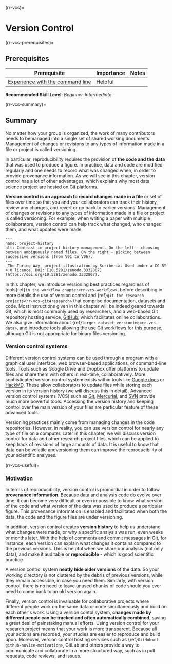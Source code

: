 (rr-vcs)=
# Version Control

(rr-vcs-prerequisites)=
## Prerequisites

| Prerequisite                                                                                  | Importance | Notes |
| --------------------------------------------------------------------------------------------- | ---------- | ----- |
| [Experience with the command line](https://programminghistorian.org/en/lessons/intro-to-bash) | Helpful    |       |

**Recommended Skill Level**: _Beginner-Intermediate_

(rr-vcs-summary)=
## Summary

No matter how your group is organized, the work of many contributors needs to bemanaged into a single set of shared working documents. Management of changes or revisions to any types of information made in a file or project is called versioning.

In particular, reproducibility requires the provision of **the code and the data** that was used to produce a figure. In practice, data and code are modified regularly and one needs to record what was changed when, in order to provide provenance information. As we will see in this chapter, version control has a lot of other advantages, which explains why most data science project are hosted on Git platforms.

**Version control is an approach to record changes made in a file** or set of files over time so that you and your collaborators can track their history, review any changes, and revert or go back to earlier versions. Management of changes or revisions to any types of information made in a file or project is called versioning. For example, when writing a paper with multiple collaborators, version control can help track what changed, who changed them, and what updates were made.

```{figure}  ../figures/project-history.*
---
name: project-history
alt: Contrast in project history management. On the left - choosing between ambiguously named files. On the right - picking between successive versions (from V01 to V06).
---
_The Turing Way_ project illustration by Scriberia. Used under a CC-BY 4.0 licence. DOI: [10.5281/zenodo.3332807](https://doi.org/10.5281/zenodo.3332807).
```


In this chapter, we introduce  versioning best practices regardless of tools{ref}`in the workflow chapter<rr-vcs-workflow>`, before describing in more details the use of version control and {ref}`git for research projects<rr-vcs-git4research>` that comprise  documentation, datasets and code. Most instructions given in this chapter will be indeed geared towards Git, which is most commonly used by researchers, and a web-based Git repository hosting service, [GitHub](https://github.com/), which facilitates online collaborations. We also give information about {ref}`larger dataset versioning<rr-vcs-data>`, and introduce tools allowing the use Git workflows for this purpose, although Git is not appropriate for binary files versioning.

### Version control systems

Different version control systems can be used through a program with a graphical user interface, web browser-based applications, or command-line tools. Tools such as Google Drive and Dropbox offer platforms to update files and share them with others in real-time, collaboratively. More sophisticated version control system exists within tools like [Google docs](https://docs.google.com/) or [HackMD](http://hackmd.io/). These allow collaborators to update files while storing each version in its version history (we will discuss this in detail). Advanced version control systems (VCS) such as [Git](https://en.wikipedia.org/wiki/Git), [Mercurial](https://www.mercurial-scm.org/), and [SVN](https://subversion.apache.org/) provide much more powerful tools. Accessing the version history and keeping control over the main version of your files are particular feature of these advanced tools.

Versioning practices mainly come from managing changes in the code repositories. However, in reality, you can use version control for nearly any type of file on a computer. Later in this chapter, we will discuss version control for data and other research project files, which can be applied to keep track of revisions of large amounts of data. It is useful to know that data can be volatile andversioning them can improve the reproducibility of your scientific analyses.



(rr-vcs-useful)=
### Motivation

In terms of reproducibility, version control is promordial in order to follow **provenance information**. Because data and analysis code do evolve over time, it can become very difficult or even impossible to know what version of the code and what version of the data was used to produce a particular figure. This provenance information is enabled and facilitated when both the data, the code and the figure files are under versioning.

In addition, version control creates **version history** to help us understand what changes were made, or why a specific analysis was run, even weeks or months later. With the help of comments and commit messages in Git, for instance, each version can explain what changes it contains compared to the previous versions. This is helpful when we share our analysis (not only data), and make it auditable or **reproducible** - which is good scientific practice.

A version control system **neatly hide older versions** of the data. So your working directory is not cluttered by the debris of previous versions, while they remain accessible, in case you need them. Similarly, with version control, there is no need to leave unused chunks of code should you ever need to come back to an old version again.


Finally, version control is invaluable for collaborative projects where different people work on the same data or code simultaneously and build on each other's work. Using a version contol system, **changes made by different people can be tracked and often automatically combined**, saving a great deal of painstaking manual efforts. Using version control for your research project means that your work is more transparent. Because all your actions are recorded, your studies are easier to reproduce and build upon. Moreover, version control hosting services such as {ref}`GitHub<cl-github-novice-motivation>`, GitLab and others provide a way to communicate and collaborate in a more structured way, such as in pull requests, code reviews, and issues.
